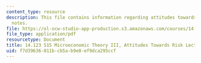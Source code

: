 ```yaml
---
content_type: resource
description: This file contains information regarding attitudes towards risk lecture
  notes.
file: https://ol-ocw-studio-app-production.s3.amazonaws.com/courses/14-123-microeconomic-theory-iii-spring-2015/f7d39636011bcb5ab9e0ef9dca295ccf_MIT14_123S15_Chap3.pdf
file_type: application/pdf
resourcetype: Document
title: 14.123 S15 Microeconomic Theory III, Attitudes Towards Risk Lecture Notes
uid: f7d39636-011b-cb5a-b9e0-ef9dca295ccf
---
```

